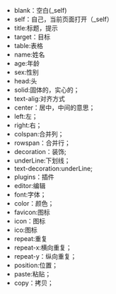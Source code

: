 - blank：空白(_self)
- self：自己，当前页面打开（_self）
- title:标题，提示
- target：目标
- table:表格
- name:姓名
- age:年龄
- sex:性别
- head:头
- solid:固体的，实心的；
- text-alig:对齐方式
- center：居中，中间的意思；
- left:左；
- right:右；
- colspan:合并列；
- rowspan：合并行；
- decoration：装饰;
- underLine:下划线；
- text-decoration:underLine;
- plugins：插件
- editor:编辑
- font:字体；
- color：颜色；
- favicon:图标
- icon：图标
- ico:图标
- repeat:重复
- repeat-x:横向重复；
- repeat-y：纵向重复；
- position:位置；
- paste:粘贴；
- copy：拷贝；










